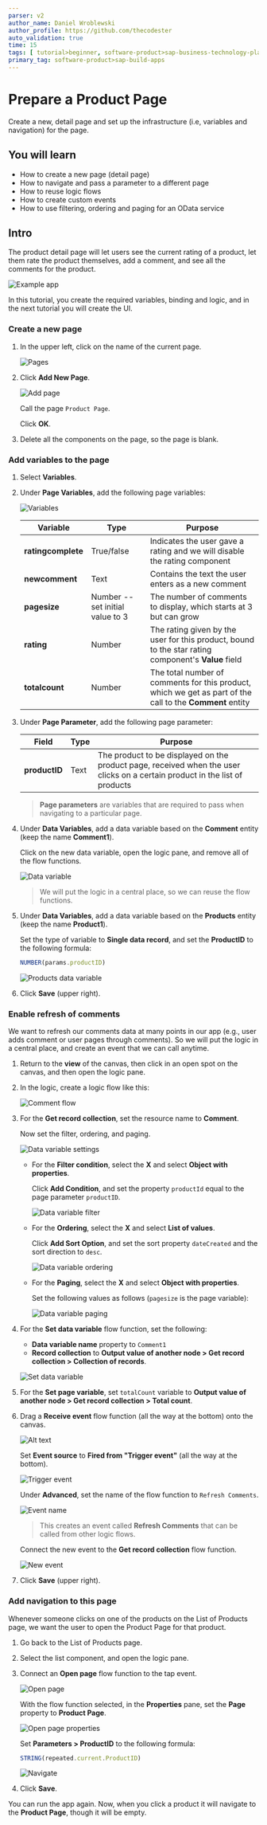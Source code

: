 ```yaml
---
parser: v2
author_name: Daniel Wroblewski
author_profile: https://github.com/thecodester
auto_validation: true
time: 15
tags: [ tutorial>beginner, software-product>sap-business-technology-platform,software-product>sap-build, software-product>sap-build-apps]
primary_tag: software-product>sap-build-apps
---
```

 

# Prepare a Product Page 
<!-- description --> Create a new, detail page and set up the infrastructure (i.e, variables and navigation) for the page.



## You will learn
- How to create a new page (detail page)
- How to navigate and pass a parameter to a different page 
- How to reuse logic flows
- How to create custom events
- How to use filtering, ordering and paging for an OData service


## Intro
The product detail page will let users see the current rating of a product, let them rate the product themselves, add a comment, and see all the comments for the product.

![Example app](example.png)

In this tutorial, you create the required variables, binding and logic, and in the next tutorial you will create the UI.



### Create a new page
1. In the upper left, click on the name of the current page.

    ![Pages](newpage-click.png)

2. Click **Add New Page**.

    ![Add page](newpage-add.png)

    Call the page `Product Page`.

    Click **OK**.

3. Delete all the components on the page, so the page is blank.







### Add variables to the page
1. Select **Variables**.

2. Under **Page Variables**, add the following page variables:

    ![Variables](variables.png)

    | Variable | Type | Purpose |
    |-------|---------|--------|
    | **ratingcomplete** | True/false | Indicates the user gave a rating and we will disable the rating component |
    | **newcomment** | Text | Contains the text the user enters as a new comment |
    | **pagesize** | Number -- set initial value to 3  | The number of comments to display, which starts at 3 but can grow |
    | **rating** | Number | The rating given by the user for this product, bound to the star rating component's **Value** field    |
    | **totalcount** | Number | The total number of comments for this product, which we get as part of the call to the **Comment** entity |

3. Under **Page Parameter**, add the following page parameter:

    | Field | Type | Purpose |
    |-------|---------|--------|
    | **productID** | Text | The product to be displayed on the product page, received when the user clicks on a certain product in the list of products |

    >**Page parameters** are variables that are required to pass when navigating to a particular page.

4. Under **Data Variables**, add a data variable based on the **Comment** entity (keep the name **Comment1**).

    Click on the new data variable, open the logic pane, and remove all of the flow functions.

    ![Data variable](variables-data.png)

    >We will put the logic in a central place, so we can reuse the flow functions.

5. Under **Data Variables**, add a data variable based on the **Products** entity (keep the name **Product1**).

    Set the type of variable to **Single data record**, and set the **ProductID** to the following formula:

    ```JavaScript
    NUMBER(params.productID)
    ```

    ![Products data variable](products-data-var.png)

6. Click **Save** (upper right).




### Enable refresh of comments
We want to refresh our comments data at many points in our app (e.g., user adds comment or user pages through comments). So we will put the logic in a central place, and create an event that we can call anytime.

1. Return to the **view** of the canvas, then click in an open spot on the canvas, and then open the logic pane.

2. In the logic, create a logic flow like this:
 
    ![Comment flow](event-flows.png)

3. For the **Get record collection**, set the resource name to **Comment**.
   
    Now set the filter, ordering, and paging.

    ![Data variable settings](vars-data-settings.png)
   
    - For the **Filter condition**, select the **X** and select **Object with properties**.

        Click **Add Condition**, and set the property `productId` equal to the page parameter `productID`.
  
        ![Data variable filter](vars-data-filter.png)

    - For the **Ordering**, select the **X** and select **List of values**.

        Click **Add Sort Option**, and set the sort property `dateCreated` and the sort direction to `desc`.
    
        ![Data variable ordering](vars-data-ordering.png)

    - For the **Paging**, select the **X** and select **Object with properties**.

        Set the following values as follows (`pagesize` is the page variable):

        ![Data variable paging](vars-data-paging.png)

4. For the **Set data variable** flow function, set the following:

    - **Data variable name** property to `Comment1`
    - **Record collection** to **Output value of another node > Get record collection > Collection of records**.

    ![Set data variable](setdata.png)

5. For the **Set page variable**, set `totalCount` variable to **Output value of another node > Get record collection > Total count**.

6. Drag a **Receive event** flow function (all the way at the bottom) onto the canvas.

    ![Alt text](receiveevent.png)
   
    Set **Event source** to **Fired from "Trigger event"** (all the way at the bottom).
    
    ![Trigger event](receiveevent-event.png)

    Under **Advanced**, set the name of the flow function to `Refresh Comments`.

    ![Event name](receiveevent-name.png)

    >This creates an event called **Refresh Comments** that can be called from other logic flows.

    Connect the new event to the **Get record collection** flow function.
    
    ![New event](event-logic.png)

7. Click **Save** (upper right).




### Add navigation to this page
Whenever someone clicks on one of the products on the List of Products page, we want the user to open the Product Page for that product.

1. Go back to the List of Products page.

2. Select the list component, and open the logic pane.

3. Connect an **Open page** flow function to the tap event.
   
    ![Open page](openpage.png)
    
    With the flow function selected, in the **Properties** pane, set the **Page** property to **Product Page**.

    ![Open page properties](openpage-properties.png)

    Set **Parameters > ProductID** to the following formula:

    ```JavaScript
    STRING(repeated.current.ProductID)
    ```

    ![Navigate](navigate.png)

1. Click **Save**.

You can run the app again. Now, when you click a product it will navigate to the **Product Page**, though it will be empty. 


